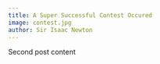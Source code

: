```yaml
---
title: A Super Successful Contest Occured
image: contest.jpg
author: Sir Isaac Newton
---
```


Second post content
